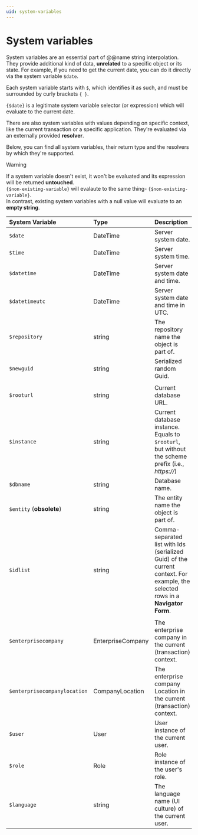 ```yaml
---
uid: system-variables
---
```


# System variables

System variables are an essential part of @@name string interpolation. They provide additional kind of data, **unrelated** to a specific object or its state. For example, if you need to get the current date, you can do it directly via the system variable `$date`.

Each system variable starts with `$`, which identifies it as such, and must be surrounded by curly brackets `{ }`. 

`{$date}` is a legitimate system variable selector (or expression) which will evaluate to the current date.

There are also system variables with values depending on specific context, like the current transaction or a specific application. They're evaluated via an externally provided **resolver**. 

Below, you can find all system variables, their return type and the resolvers by which they're supported.

> [!WARNING]
> 
> If a system variable doesn't exist, it won't be evaluated and its expression will be returned **untouched**. <br> `{$non-existing-variable}` will evalaute to the same thing- `{$non-existing-variable}`. <br> In contrast, existing system variables with a null value will evaluate to an **empty string**.


| System Variable              | Type                | Description                                                                                                                     | Resolver    |
| :----------------------------| :-------------------| :-------------------------------------------------------------------------------------------------------------------------------| :-----------|
| `$date`                      | DateTime            | Server system date.                                                                                                             | Globally    |
| `$time`                      | DateTime            | Server system time.                                                                                                             | Globally    |
| `$datetime`                  | DateTime            | Server system date and time.                                                                                                    | Globally    |
| `$datetimeutc`               | DateTime            | Server system date and time in UTC.                                                                                             | Globally    |
| `$repository`                | string              | The repository name the object is part of.                                                                                      | Globally    |
| `$newguid`                   | string              | Serialized random Guid.                                                                                                         | Globally    |
|                              |                     |                                                                                                                                 |             |
| `$rooturl`                   | string              | Current database URL.                                                                                                           | @@winclient |
| `$instance`                  | string              | Current database instance. Equals to `$rooturl`, but without the scheme prefix (i.e., *https://*)                                                                                            | @@winclient |
| `$dbname`                    | string              | Database name.                                                                                                                  | @@winclient |
| `$entity` (**obsolete**)     | string              | The entity name the object is part of.                                                                                          | @@winclient |
| `$idlist`                    | string              | Comma-separated list with Ids (serialized Guid) of the current context. For example, the selected rows in a **Navigator Form**. | @@winclient |
|                              |                     |                                                                                                                                 |             |
| `$enterprisecompany`         | EnterpriseCompany   | The enterprise company in the current (transaction) context.                                                                    | @@winclient |
| `$enterprisecompanylocation` | CompanyLocation     | The enterprise company Location in the current (transaction) context.                                                           | @@winclient |
| `$user`                      | User                | User instance of the current user.                                                                                              | @@winclient |
| `$role`                      | Role                | Role instance of the user's role.                                                                                               | @@winclient |
| `$language`                  | string              | The language name (UI culture) of the current user.                                                                             | @@winclient |
